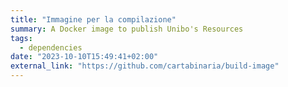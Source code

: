 ```yaml
---
title: "Immagine per la compilazione"
summary: A Docker image to publish Unibo's Resources
tags:
  - dependencies
date: "2023-10-10T15:49:41+02:00"
external_link: "https://github.com/cartabinaria/build-image"
---
```

